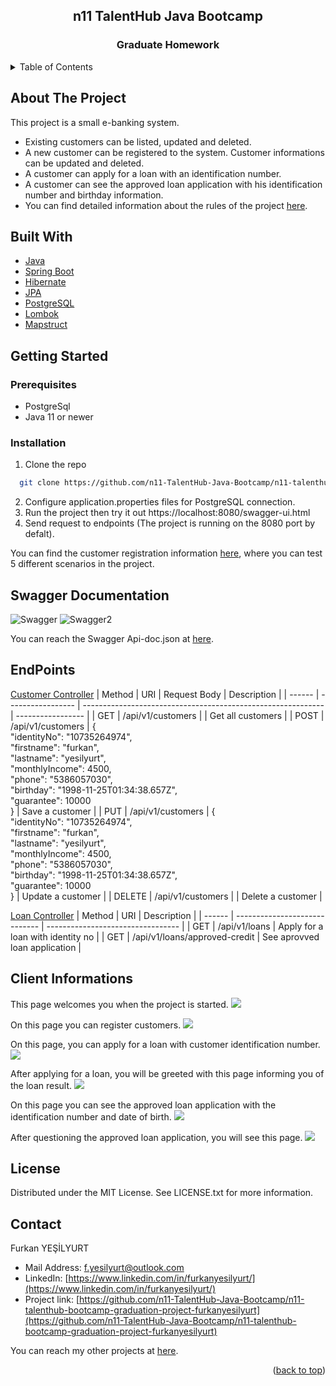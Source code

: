 <div id="top"></div>
<div align="center">
  <h2 align="center"> n11 TalentHub Java Bootcamp</h2>
<h3 align="center">Graduate Homework</h3>
</div>

<!-- TABLE OF CONTENTS -->
<details>
  <summary>Table of Contents</summary>
  <ol>
    <li><a href="#about-the-project">About The Project</a></li>
    <li><a href="#built-with">Built With</a></li>
    <li><a href="#getting-started">Getting Started</a></li>
    <li><a href="#swagger-documentation">Swagger Documentation</a></li>
    <li><a href="#endpoints">EndPoints</a></li>
    <li><a href="#client-informations">Client Informations</a></li>
    <li><a href="#license">License</a></li>
    <li><a href="#contact">Contact</a></li>
  </ol>
</details>

<!-- About The Project -->
## About The Project
This project is a small e-banking system.
* Existing customers can be listed, updated and deleted.
* A new customer can be registered to the system. Customer informations can be updated and deleted.
* A customer can apply for a loan with an identification number.
* A customer can see the approved loan application with his identification number and birthday information.
* You can find detailed information about the rules of the project [here](https://github.com/n11-TalentHub-Java-Bootcamp/n11-talenthub-bootcamp-graduation-project-furkanyesilyurt/blob/main/credit-application-system/2022.01.18_n11_TalentHub_Java_Spring_Bootcamp_Bitirme_Projesi_1.pdf).


<!-- Built With -->
## Built With
* [Java](https://www.java.com/tr/)
* [Spring Boot](https://spring.io/projects/spring-boot)
* [Hibernate](https://hibernate.org/)
* [JPA](https://docs.oracle.com/javaee/6/tutorial/doc/bnbpz.html)
* [PostgreSQL](https://www.postgresql.org/)
* [Lombok](https://projectlombok.org/)
* [Mapstruct](https://mapstruct.org/)


<!-- Getting Started -->
## Getting Started
### Prerequisites
* PostgreSql
* Java 11 or newer
### Installation
1. Clone the repo
 ```sh
   git clone https://github.com/n11-TalentHub-Java-Bootcamp/n11-talenthub-bootcamp-graduation-project-furkanyesilyurt.git
   ```
2. Configure application.properties files for PostgreSQL connection.
3. Run the project then try it out https://localhost:8080/swagger-ui.html
4. Send request to endpoints (The project is running on the 8080 port by defalt).

You can find the customer registration information [here](https://github.com/n11-TalentHub-Java-Bootcamp/n11-talenthub-bootcamp-graduation-project-furkanyesilyurt/blob/main/credit-application-system/src/main/resources/customer/RecommendedCustomers.txt), where you can test 5 different scenarios in the project.


<!-- Swagger Documentation -->
## Swagger Documentation
![Swagger](https://github.com/n11-TalentHub-Java-Bootcamp/n11-talenthub-bootcamp-graduation-project-furkanyesilyurt/blob/main/credit-application-system/images/swagger.PNG)
![Swagger2](https://github.com/n11-TalentHub-Java-Bootcamp/n11-talenthub-bootcamp-graduation-project-furkanyesilyurt/blob/main/credit-application-system/images/swagger2.PNG)

You can reach the Swagger Api-doc.json at [here](https://github.com/n11-TalentHub-Java-Bootcamp/n11-talenthub-bootcamp-graduation-project-furkanyesilyurt/blob/main/credit-application-system/src/main/resources/api-doc.json).


<!-- EndPoints -->
## EndPoints
[Customer Controller](https://github.com/n11-TalentHub-Java-Bootcamp/n11-talenthub-bootcamp-graduation-project-furkanyesilyurt/blob/main/credit-application-system/src/main/java/com/furkanyesilyurt/creditapplicationsystem/controller/CustomerController.java)
| Method | URI               | Request Body                                                 | Description       |
| ------ | ----------------- | ------------------------------------------------------------ | ----------------- |
| GET    | /api/v1/customers |                                                              | Get all customers |
| POST   | /api/v1/customers | {<br/>  "identityNo": "10735264974",<br/>  "firstname": "furkan",<br/>  "lastname": "yesilyurt",<br/>  "monthlyIncome": 4500,<br/>  "phone": "5386057030",<br/>  "birthday": "1998-11-25T01:34:38.657Z",<br/>  "guarantee": 10000<br/>} | Save a customer   |
| PUT    | /api/v1/customers | {<br/>  "identityNo": "10735264974",<br/>  "firstname": "furkan",<br/>  "lastname": "yesilyurt",<br/>  "monthlyIncome": 4500,<br/>  "phone": "5386057030",<br/>  "birthday": "1998-11-25T01:34:38.657Z",<br/>  "guarantee": 10000<br/>} | Update a customer |
| DELETE | /api/v1/customers |                                                              | Delete a customer |

[Loan Controller](https://github.com/n11-TalentHub-Java-Bootcamp/n11-talenthub-bootcamp-graduation-project-furkanyesilyurt/blob/main/credit-application-system/src/main/java/com/furkanyesilyurt/creditapplicationsystem/controller/LoanController.java)
| Method | URI                           | Description                       |
| ------ | ----------------------------- | --------------------------------- |
| GET    | /api/v1/loans                 | Apply for a loan with identity no |
| GET    | /api/v1/loans/approved-credit | See aprovved loan application     |


<!-- Client Informations -->
## Client Informations
This page welcomes you when the project is started.
![](https://github.com/n11-TalentHub-Java-Bootcamp/n11-talenthub-bootcamp-graduation-project-furkanyesilyurt/blob/main/credit-application-system-client/images/front1.PNG)

On this page you can register customers.
![](https://github.com/n11-TalentHub-Java-Bootcamp/n11-talenthub-bootcamp-graduation-project-furkanyesilyurt/blob/main/credit-application-system-client/images/front2.PNG)

On this page, you can apply for a loan with customer identification number.
![](https://github.com/n11-TalentHub-Java-Bootcamp/n11-talenthub-bootcamp-graduation-project-furkanyesilyurt/blob/main/credit-application-system-client/images/front3.PNG)

After applying for a loan, you will be greeted with this page informing you of the loan result.
![](https://github.com/n11-TalentHub-Java-Bootcamp/n11-talenthub-bootcamp-graduation-project-furkanyesilyurt/blob/main/credit-application-system-client/images/front4.PNG)

On this page you can see the approved loan application with the identification number and date of birth.
![](https://github.com/n11-TalentHub-Java-Bootcamp/n11-talenthub-bootcamp-graduation-project-furkanyesilyurt/blob/main/credit-application-system-client/images/front5.PNG)

After questioning the approved loan application, you will see this page.
![](https://github.com/n11-TalentHub-Java-Bootcamp/n11-talenthub-bootcamp-graduation-project-furkanyesilyurt/blob/main/credit-application-system-client/images/front6.PNG)


<!-- License -->
## License
Distributed under the MIT License. See LICENSE.txt for more information.


<!-- Contact -->
## Contact
Furkan YEŞİLYURT
* Mail Address: f.yesilyurt@outlook.com
* LinkedIn: [https://www.linkedin.com/in/furkanyesilyurt/](https://www.linkedin.com/in/furkanyesilyurt/)
* Project link: [https://github.com/n11-TalentHub-Java-Bootcamp/n11-talenthub-bootcamp-graduation-project-furkanyesilyurt](https://github.com/n11-TalentHub-Java-Bootcamp/n11-talenthub-bootcamp-graduation-project-furkanyesilyurt)

You can reach my other projects at [here](https://github.com/furkanyesilyurt).


<p align="right">(<a href="#top">back to top</a>)</p>
